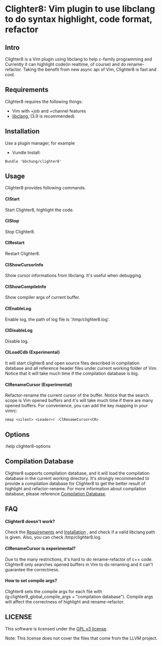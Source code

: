 # Clighter8: Vim plugin to use libclang to do syntax highlight, code format, refactor

## Intro

Clighter8 is a Vim plugin using libclang to help c-family programming and
Currently it can highlight code(in realtime, of course) and do
rename-refactor.  Taking the benefit from new async api of Vim, Clighter8 is
fast and cool.

## Requirements

Clighter8 requires the following things:

* Vim with +job and +channel features
* [libclang][libclang], (3.9 is recommended)

## Installation

Use a plugin manager, for example

* Vundle Install:
```vim
Bundle 'bbchung/clighter8'
```

## Usage

Clighter8 provides following commands.

#### ClStart

Start Clighter8, highlight the code.

#### ClStop

Stop Clighter8.

#### ClRestart

Restart Clighter8.

#### ClShowCursorInfo

Show cursor informations from libclang. It's useful when debugging.

#### ClShowCompileInfo

Show compiler args of current buffer.

#### ClEnableLog

Enable log, the path of log file is '/tmp/clighter8.log'.

#### ClDisableLog

Disable log.

#### ClLoadCdb (Experimental)

It will start clighter8 and open source files described in compilation
database and all reference header files under current working folder of Vim.
Notice that it will take much time if the compilation database is big.

#### ClRenameCursor (Experimental)

Refactor-rename the current cursor of the buffer. Notice that the search scope
is Vim opened buffers and it's will take much time if there are many opened
buffers. For convenience, you can add the key mapping in your vimrc:

```vim
nmap <silent> <Leader>r :ClRenameCursor<CR>
```

## Options

:help clighter8-options

## Compilation Database

Clighter8 supports compilation database, and it will load the compilation
database in the current working directory. It's strongly recommended to
provide a compilation database for Clighter8 to get the better result of
highlight and refactor-rename. For more information about compilation
database, please reference [Compilation Database][cdb].

## FAQ

#### Clighter8 doesn't work?
Check the [Requirements](##requirements) and [Installation](##installation)
, and check if a valid libclang path is
given. Also, you can check /tmp/clighter8.log.

#### ClRenameCursor is experimental?
Due to the many restrictions, it's hard to do rename-refactor of c++ code.
Clighter8 only searches opened buffers in Vim to do renaming and it can't
guarantee the correctness.

#### How to set compile args?
Clighter8 sets the compile args for each file with
(g:clighter8_global_compile_args + "compilation database"). Compile args will
affect the correctness of highlight and rename-refactor.

## LICENSE

This software is licensed under the [GPL v3 license][gpl].

Note: This license does not cover the files that come from the LLVM project.


[libclang]: http://llvm.org/apt/
[gpl]: http://www.gnu.org/copyleft/gpl.html
[ycm]: https://github.com/Valloric/YouCompleteMe
[cdb]: http://clang.llvm.org/docs/JSONCompilationDatabase.html
